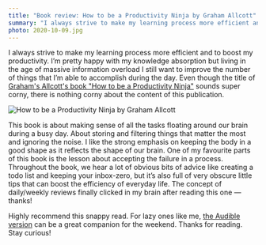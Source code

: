 ```yaml
---
title: "Book review: How to be a Productivity Ninja by Graham Allcott"
summary: "I always strive to make my learning process more efficient and to boost my productivity. I’m pretty happy with my knowledge absorption but living in the age of massive information overload I still want to improve the number of things that I’m able to accomplish during the day."
photo: 2020-10-09.jpg
---
```


I always strive to make my learning process more efficient and to boost my productivity. I’m pretty happy with my knowledge absorption but living in the age of massive information overload I still want to improve the number of things that I’m able to accomplish during the day. Even though the title of [Graham's Allcott's book "How to be a Productivity Ninja"](https://www.goodreads.com/book/show/16147694-how-to-be-a-productivity-ninja) sounds super corny, there is nothing corny about the content of this publication.

![How to be a Productivity Ninja by Graham Allcott](/photos/2020-10-09-1.jpg)

This book is about making sense of all the tasks floating around our brain during a busy day. About storing and filtering things that matter the most and ignoring the noise. I like the strong emphasis on keeping the body in a good shape as it reflects the shape of our brain. One of my favourite parts of this book is the lesson about accepting the failure in a process. Throughout the book, we hear a lot of obvious bits of advice like creating a todo list and keeping your inbox-zero, but it’s also full of very obscure little tips that can boost the efficiency of everyday life. The concept of daily/weekly reviews finally clicked in my brain after reading this one — thanks!

Highly recommend this snappy read. For lazy ones like me, [the Audible version](https://www.audible.co.uk/pd/How-to-be-a-Productivity-Ninja-Audiobook/B01N4EC5I2) can be a great companion for the weekend. Thanks for reading. Stay curious!
